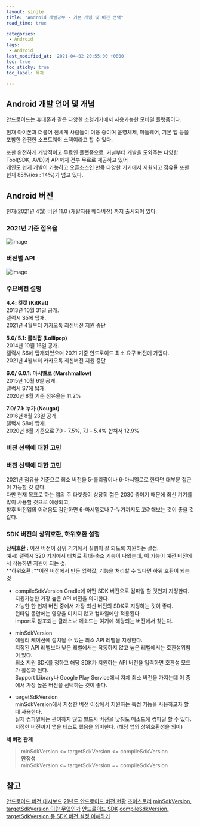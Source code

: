 ```yaml
---
layout: single
title: "Android 개발공부 - 기본 개념 및 버전 선택"
read_time: true

categories: 
 - Android
tags: 
 - Android
last_modified_at: '2021-04-02 20:55:00 +0800'
toc: true
toc_sticky: true
toc_label: 목차

---
```

## Android 개발 언어 및 개념

안드로이드는 휴대폰과 같은 다양한 소형기기에서 사용가능한 모바일 플랫폼이다.   

현재 아이폰과 더불어 전세계 사람들이 이용 중이며 운영체제, 미들웨어, 기본 앱 등을 포함한 완전한 소프트웨어 스택이라고 할 수 있다.  

또한 완전하게 개방적이고 무료인 플랫폼으로, 커널부터 개발을 도와주는 다양한 Tool(SDK, AVD)과 API까지 전부 무료로 제공하고 있어    
개인도 쉽게 개발이 가능하고 오픈소스인 만큼 다양한 기기에서 지원되고 점유율 또한 현재 85%(ios : 14%)가 넘고 있다.   

## Android 버전

현재(2021년 4월)  버전 11.0 (개발자용 베타버전) 까지  출시되어 있다.    



### **2021년 기준 점유율**   

![image](https://user-images.githubusercontent.com/66898243/113575048-40009300-9658-11eb-8bb0-954d63ac0068.png)   


### **버전별 API**

![image](https://user-images.githubusercontent.com/66898243/113575078-4b53be80-9658-11eb-900d-7ef7a52d6e85.png)



### **주요버전 설명**   

**4.4: 킷캣 (KitKat)**   
2013년 10월 31일 공개.   
갤럭시 S5에 탑재.     
2021년 4월부터 카카오톡 최신버전 지원 중단     

**5.0/ 5.1: 롤리팝 (Lollipop)**     
2014년 10월 16일 공개.   
갤럭시 S6에 탑재되었으며 2021 기준 안드로이드 최소 요구 버전에 가깝다.    
2021년 4월부터 카카오톡 최신버전 지원 중단    

**6.0/ 6.0.1: 마시멜로 (Marshmallow)**    
2015년 10월 6일 공개.    
갤럭시 S7에 탑재.    
2020년 8월 기준 점유율은 11.2%    

**7.0/ 7.1: 누가 (Nougat)**    
2016년 8월 23일 공개.    
갤럭시 S8에 탑재.    
2020년 8월 기준으로 7.0 - 7.5%, 7.1 - 5.4% 합쳐서 12.9%    

   
### 버전 선택에 대한 고민     
### 버전 선택에 대한 고민     
2021년 점유율 기준으로 최소 버전을 5-롤리팝이나 6-마시멜로로 한다면 대부분 접근이 가능할 것 같다.   
다만 현재 목표로 하는 앱의 주 타겟층이 상당히 젊은 2030 층이기 때문에 최신 기기를 많이 사용할 것으로 예상되고,     
향후 버전업의 어려움도 감안하면 6-마시멜로나 7-누가까지도 고려해보는 것이 좋을 것 같다.

### SDK 버전의 상위호환, 하위호환 설정    
**상위호환 :** 이전 버전이 상위 기기에서 실행이 잘 되도록 지원하는 설정.    
예시) 갤럭시 S20 기기에서  터치로 확대-축소 기능이 나왔는데, 이 기능이 예전 버전에서 작동하면 지원이 되는 것.    
**하위호환 :**이전 버전에서 만든 입력값, 기능을 처리할 수 있다면 하위 호환이 되는 것    



- compileSdkVersion
    Gradle에 어떤 SDK 버전으로 컴파일 할 것인지 지정한다.    
    지원가능한 가장 높은 API 버전을 의미한다.        
    가능한 한 현재 버전 중에서 가장 최신 버전의 SDK로 지정하는 것이 좋다.        
    런타임 동안에는 영향을 미치지 않고 컴파일에만 적용된다.    
    import로 참조되는 클래스나 메소드는 여기에 해당되는 버전에서 찾는다.    

- minSdkVersion        
    애플리 케이션에 설치될 수 있는 최소 API 레벨을 지정한다.        
    지정된 API 레벨보다 낮은 레벨에서는 작동하지 않고 높은 레벨에서는 호환성위험이 있다.        
    최소 지원 SDK를 정하고 해당 SDK가 지원하는 API 버전을 입력하면 호환성 모드가 활성화 된다.    
    Support Library나 Google Play Service에서 자체 최소 버전을 가지는데 이 중에서 가장 높은 버전을 선택하는 것이 좋다.    

- targetSdkVersion        
    minSdkVersion에서 지정한 버전 이상에서 지원하는 특정 기능을 사용하고자 할 때 사용한다.    
    실제 컴파일에는 관여하지 않고 빌드시 버전을 낮춰도 메소드에 컴파일 할 수 있다.    
    지정한 버전까지 앱을 테스트 했음을 의미한다. (해당 앱의 상위호환성을 의미)    

**세 버전 관계**    
> minSdkVersion <= targetSdkVersion <= compileSdkVersion    
**안정성**    
> minSdkVersion <= targetSdkVersion == compileSdkVersion    
    


## 참고
[안드로이드 버전 대시보드](https://developer.android.com/about/dashboards?hl=ko)
[21년도 안드로이드 버전 현황](https://soo0100.tistory.com/1431)
[초이스토리](https://choistory20.tistory.com/2)
[minSdkVersion, targetSdkVersion 이란 무엇인가](https://dreamaz.tistory.com/78)
[안드로이드 SDK](https://developer.android.com/guide/topics/manifest/uses-sdk-element?hl=ko)
[compileSdkVersion, targetSdkVersion 등 SDK 버전 설정 이해하기](https://duzi077.tistory.com/141)